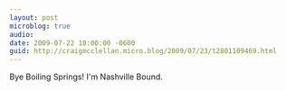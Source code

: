 ```yaml
---
layout: post
microblog: true
audio: 
date: 2009-07-22 18:00:00 -0600
guid: http://craigmcclellan.micro.blog/2009/07/23/t2801109469.html
---
```

Bye Boiling Springs! I'm Nashville Bound.
